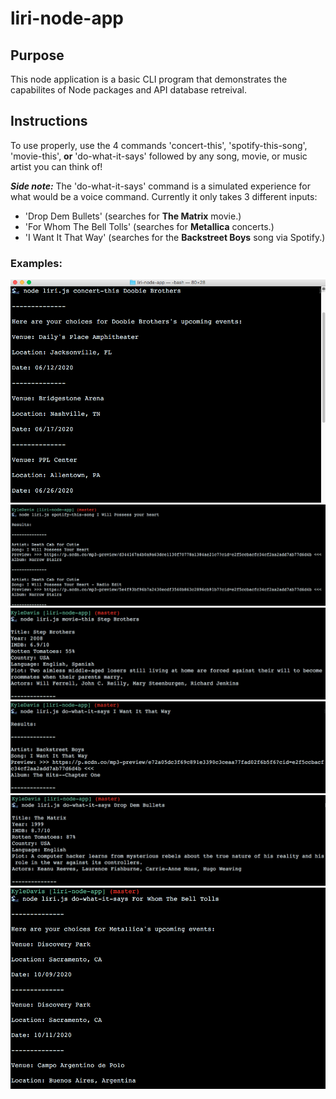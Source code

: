 # liri-node-app

## Purpose
This node application is a basic CLI program that demonstrates the capabilites of Node packages and API database retreival.

## Instructions
To use properly, use the 4 commands 'concert-this', 'spotify-this-song', 'movie-this', **or** 'do-what-it-says' followed by any song, movie, or music artist you can think of!

***Side note:***
The 'do-what-it-says' command is a simulated experience for what would be a voice command. Currently it only takes 3 different inputs:
- 'Drop Dem Bullets' (searches for **The Matrix** movie.)
- 'For Whom The Bell Tolls' (searches for **Metallica** concerts.)
- 'I Want It That Way' (searches for the **Backstreet Boys** song via Spotify.)

### Examples:
![example1](images/ss1.png)
![example2](images/ss2.png)
![example3](images/ss3.png)
![example4](images/ss4.png)
![example5](images/ss5.png)
![example6](images/ss6.png)

